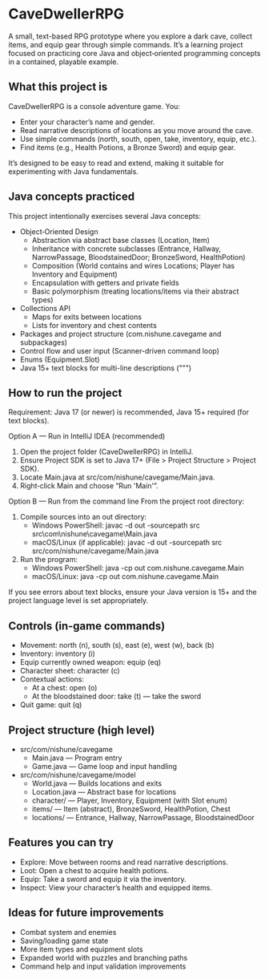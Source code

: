 # CaveDwellerRPG

A small, text-based RPG prototype where you explore a dark cave, collect items, and equip gear through simple commands.
It’s a learning project focused on practicing core Java and object‑oriented programming concepts in a contained,
playable example.

## What this project is

CaveDwellerRPG is a console adventure game. You:

- Enter your character’s name and gender.
- Read narrative descriptions of locations as you move around the cave.
- Use simple commands (north, south, open, take, inventory, equip, etc.).
- Find items (e.g., Health Potions, a Bronze Sword) and equip gear.

It’s designed to be easy to read and extend, making it suitable for experimenting with Java fundamentals.

## Java concepts practiced

This project intentionally exercises several Java concepts:

- Object‑Oriented Design
    - Abstraction via abstract base classes (Location, Item)
    - Inheritance with concrete subclasses (Entrance, Hallway, NarrowPassage, BloodstainedDoor; BronzeSword,
      HealthPotion)
    - Composition (World contains and wires Locations; Player has Inventory and Equipment)
    - Encapsulation with getters and private fields
    - Basic polymorphism (treating locations/items via their abstract types)
- Collections API
    - Maps for exits between locations
    - Lists for inventory and chest contents
- Packages and project structure (com.nishune.cavegame and subpackages)
- Control flow and user input (Scanner-driven command loop)
- Enums (Equipment.Slot)
- Java 15+ text blocks for multi-line descriptions (""")

## How to run the project

Requirement: Java 17 (or newer) is recommended, Java 15+ required (for text blocks).

Option A — Run in IntelliJ IDEA (recommended)

1. Open the project folder (CaveDwellerRPG) in IntelliJ.
2. Ensure Project SDK is set to Java 17+ (File > Project Structure > Project SDK).
3. Locate Main.java at src/com/nishune/cavegame/Main.java.
4. Right‑click Main and choose “Run 'Main'”.

Option B — Run from the command line
From the project root directory:

1. Compile sources into an out directory:
    - Windows PowerShell:
      javac -d out -sourcepath src src\com\nishune\cavegame\Main.java
    - macOS/Linux (if applicable):
      javac -d out -sourcepath src src/com/nishune/cavegame/Main.java
2. Run the program:
    - Windows PowerShell:
      java -cp out com.nishune.cavegame.Main
    - macOS/Linux:
      java -cp out com.nishune.cavegame.Main

If you see errors about text blocks, ensure your Java version is 15+ and the project language level is set
appropriately.

## Controls (in-game commands)

- Movement: north (n), south (s), east (e), west (w), back (b)
- Inventory: inventory (i)
- Equip currently owned weapon: equip (eq)
- Character sheet: character (c)
- Contextual actions:
    - At a chest: open (o)
    - At the bloodstained door: take (t) — take the sword
- Quit game: quit (q)

## Project structure (high level)

- src/com/nishune/cavegame
    - Main.java — Program entry
    - Game.java — Game loop and input handling
- src/com/nishune/cavegame/model
    - World.java — Builds locations and exits
    - Location.java — Abstract base for locations
    - character/ — Player, Inventory, Equipment (with Slot enum)
    - items/ — Item (abstract), BronzeSword, HealthPotion, Chest
    - locations/ — Entrance, Hallway, NarrowPassage, BloodstainedDoor

## Features you can try

- Explore: Move between rooms and read narrative descriptions.
- Loot: Open a chest to acquire health potions.
- Equip: Take a sword and equip it via the inventory.
- Inspect: View your character’s health and equipped items.

## Ideas for future improvements

- Combat system and enemies
- Saving/loading game state
- More item types and equipment slots
- Expanded world with puzzles and branching paths
- Command help and input validation improvements

